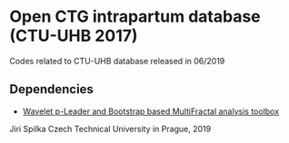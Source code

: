 # Open CTG intrapartum database (CTU-UHB 2017)

Codes related to CTU-UHB database released in 06/2019

## Dependencies

- [Wavelet p-Leader and Bootstrap based MultiFractal analysis toolbox](https://www.irit.fr/~Herwig.Wendt/software.html#plbmf) 

Jiri Spilka
Czech Technical University in Prague, 2019
